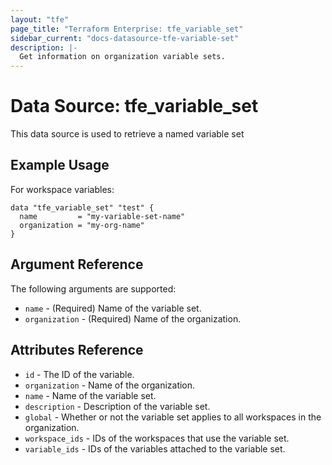 ```yaml
---
layout: "tfe"
page_title: "Terraform Enterprise: tfe_variable_set"
sidebar_current: "docs-datasource-tfe-variable-set"
description: |-
  Get information on organization variable sets.
---
```


# Data Source: tfe_variable_set

This data source is used to retrieve a named variable set

## Example Usage

For workspace variables:

```hcl
data "tfe_variable_set" "test" {
  name         = "my-variable-set-name"
  organization = "my-org-name"
}
```

## Argument Reference

The following arguments are supported:

* `name` - (Required) Name of the variable set.
* `organization` - (Required) Name of the organization.

## Attributes Reference

* `id` - The ID of the variable.
* `organization` - Name of the organization.
* `name` - Name of the variable set.
* `description` - Description of the variable set.
* `global` - Whether or not the variable set applies to all workspaces in the organization.
* `workspace_ids` - IDs of the workspaces that use the variable set.
* `variable_ids` - IDs of the variables attached to the variable set.
